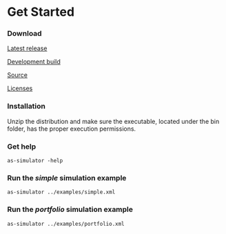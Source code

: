 # Get Started

### Download

<a href="http://activespaces.tibco.com/nexus/service/local/artifact/maven/redirect?r=releases&amp;g=com.tibco.as&amp;a=as-simulator&amp;v=LATEST&amp;e=zip&amp;c=distribution" target="_blank" class="btn btn-primary">Latest release</a>

<a href="http://activespaces.tibco.com/nexus/service/local/artifact/maven/redirect?r=snapshots&amp;g=com.tibco.as&amp;a=as-simulator&amp;v=LATEST&amp;e=zip&amp;c=distribution" target="_blank" class="btn btn-primary">Development build</a>

<a href="https://github.com/TIBCOSoftware/as-simulator" target="_blank">Source</a>

<a href="https://raw.githubusercontent.com/TIBCOSoftware/as-simulator/master/LICENSE" target="_blank">Licenses</a>

### Installation

Unzip the distribution and make sure the executable, located under the bin folder, has the proper execution permissions.

### Get help

~~~
as-simulator -help
~~~

### Run the *simple* simulation example 

~~~
as-simulator ../examples/simple.xml
~~~

### Run the *portfolio* simulation example 

~~~
as-simulator ../examples/portfolio.xml
~~~

